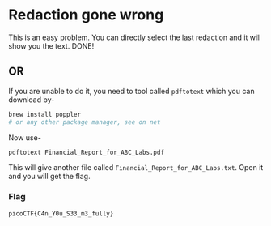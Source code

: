 # Redaction gone wrong
This is an easy problem. You can directly select the last redaction and it will show you the text. DONE!

## OR
If you are unable to do it, you need to tool called `pdftotext` which you can download by-
```bash
brew install poppler
# or any other package manager, see on net
```
Now use-
```
pdftotext Financial_Report_for_ABC_Labs.pdf
```
This will give another file called `Financial_Report_for_ABC_Labs.txt`. Open it and you will get the flag.

### Flag
```
picoCTF{C4n_Y0u_S33_m3_fully}
```